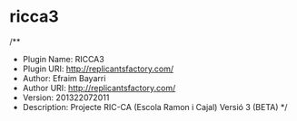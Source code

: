 ricca3
======

/**
 * Plugin Name: RICCA3
 * Plugin URI: http://replicantsfactory.com/
 * Author: Efraim Bayarri
 * Author URI: http://replicantsfactory.com/
 * Version: 201322072011
 * Description: Projecte RIC-CA (Escola Ramon i Cajal) Versió 3 (BETA)
 */
